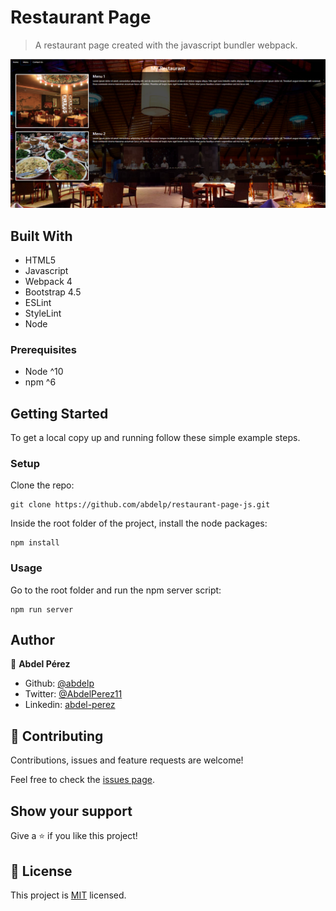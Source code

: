 # Restaurant Page

> A restaurant page created with the javascript bundler webpack.

![screenshot](./app_screenshot.png)


## Built With

- HTML5
- Javascript
- Webpack 4
- Bootstrap 4.5
- ESLint
- StyleLint
- Node 

### Prerequisites

- Node ^10
- npm ^6

## Getting Started

To get a local copy up and running follow these simple example steps.

### Setup

Clone the repo:

```
git clone https://github.com/abdelp/restaurant-page-js.git
```

Inside the root folder of the project, install the node packages:

```
npm install
```

### Usage

Go to the root folder and run the npm server script:

```
npm run server
```


## Author

👤 **Abdel Pérez**

- Github: [@abdelp](https://github.com/abdelp)
- Twitter: [@AbdelPerez11](https://twitter.com/AbdelPerez11)
- Linkedin: [abdel-perez](https://linkedin.com/in/abdel-perez)


## 🤝 Contributing

Contributions, issues and feature requests are welcome!

Feel free to check the [issues page](issues/).

## Show your support

Give a ⭐️ if you like this project!

## 📝 License

This project is [MIT](lic.url) licensed.